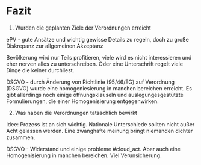 # Fazit

1. Wurden die geplanten Ziele der Verordnungen erreicht

ePV - gute Ansätze und wichtig gewisse Details zu regeln, doch zu große Diskrepanz zur allgemeinen Akzeptanz

Bevölkerung wird nur Teils profitieren, viele wird es nicht interessieren und eher nerven alles zu unterschreiben. Oder eine Unterschrift regelt viele Dinge die keiner durchliest.

DSGVO - durch Änderung von Richtlinie (95/46/EG) auf Verordnung (DSGVO) wurde eine homogeniesierung in manchen bereichen erreicht. Es gibt allerdings noch einige öffnungsklauseln und auslegungesgestützte Formulierungen, die einer Homogenisierung entgegenwirken.

2. Was haben die Verordnungen tatsächlich bewirkt

Idee:
Prozess ist an sich wichtig. Nationale Unterschiede sollten nicht außer Acht gelassen werden. Eine zwanghafte meinung bringt niemanden dichter zusammen.

DSGVO - Widerstand und einige probleme #cloud_act. Aber auch eine Homogenisierung in manchen bereichen. Viel Verunsicherung.
